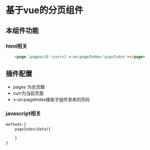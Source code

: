 # 基于vue的分页组件 
## 本组件功能 
### html相关
```html
	<page :pages=10 :curr=1 v-on:pageIndex="pageIndex"></page>
```
## 插件配置 
* pages 为总页数  
* curr为当前页面 
* v-on:pageIndex接收子组件发来的页码
### javascript相关
```html
methods:{
    pageIndex(data){
        
    }
}
```